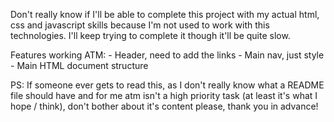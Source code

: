 Don't really know if I'll be able to complete this project with my actual html, css and javascript skills because I'm not used to work with this technologies. I'll keep trying to complete it though it'll be quite slow.

Features working ATM:
    - Header, need to add the links
    - Main nav, just style
    - Main HTML document structure

PS: If someone ever gets to read this, as I don't really know what a README file should have and for me atm isn't a high priority task (at least it's what I hope / think), don't bother about it's content please, thank you in advance!
